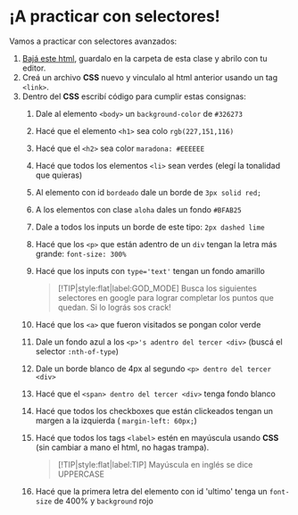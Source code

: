 # ¡A practicar con selectores!

Vamos a practicar con selectores avanzados:

1. [Bajá este html](docs/04-css2/1.3-ejercicio.html), guardalo en la carpeta de esta clase y abrilo con tu editor.
2. Creá un archivo **CSS** nuevo y vinculalo al html anterior usando un tag `<link>`.
3. Dentro del **CSS** escribí código para cumplir estas consignas:
   1. Dale al elemento `<body>` un `background-color` de `#326273`
   2. Hacé que el elemento `<h1>` sea colo `rgb(227,151,116)`
   3. Hacé que el `<h2>` sea color `maradona: #EEEEEE`
   4. Hacé que todos los elementos `<li>` sean verdes (elegí la tonalidad que quieras)
   5. Al elemento con id `bordeado` dale un borde de `3px solid red;`
   6. A los elementos con clase `aloha` dales un fondo `#BFAB25`
   7. Dale a todos los inputs un borde de este tipo: `2px dashed lime`
   8. Hacé que los `<p>` que están adentro de un `div` tengan la letra más grande: `font-size: 300%`
   9. Hacé que los inputs con `type='text'` tengan un fondo amarillo

        >[!TIP|style:flat|label:GOD_MODE]
        >Busca los siguientes selectores en google para lograr completar los puntos que quedan. Si lo lográs sos crack!

   10. Hacé que los `<a>` que fueron visitados se pongan color verde
   11. Dale un fondo azul a los `<p>'s adentro del tercer <div>` (buscá el selector `:nth-of-type`)
   12. Dale un borde blanco de 4px al segundo `<p> dentro del tercer <div>`
   13. Hacé que el `<span> dentro del tercer <div>` tenga fondo blanco
   14. Hacé que todos los checkboxes que están clickeados tengan un margen a la izquierda ( `margin-left: 60px;`)
   15. Hacé que todos los tags `<label>` estén en mayúscula usando **CSS** (sin cambiar a mano el html, no hagas trampa).

        >[!TIP|style:flat|label:TIP]
        >Mayúscula en inglés se dice UPPERCASE

   16. Hacé que la primera letra del elemento con id 'ultimo' tenga un `font-size` de 400% y `background` rojo
